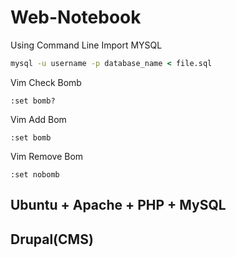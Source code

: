 # Web-Notebook
Using Command Line Import MYSQL

```cmd
mysql -u username -p database_name < file.sql
```
Vim Check Bomb

```vim
:set bomb?
```

Vim Add Bom

```vim
:set bomb
```

Vim Remove Bom

```vim
:set nobomb
```

## Ubuntu + Apache + PHP + MySQL

## Drupal(CMS)



